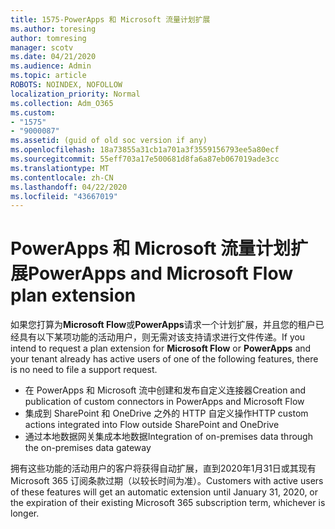 ```yaml
---
title: 1575-PowerApps 和 Microsoft 流量计划扩展
ms.author: toresing
author: tomresing
manager: scotv
ms.date: 04/21/2020
ms.audience: Admin
ms.topic: article
ROBOTS: NOINDEX, NOFOLLOW
localization_priority: Normal
ms.collection: Adm_O365
ms.custom:
- "1575"
- "9000087"
ms.assetid: (guid of old soc version if any)
ms.openlocfilehash: 18a73855a31cb1a701a3f3559156793ee5a80ecf
ms.sourcegitcommit: 55eff703a17e500681d8fa6a87eb067019ade3cc
ms.translationtype: MT
ms.contentlocale: zh-CN
ms.lasthandoff: 04/22/2020
ms.locfileid: "43667019"
---
```

# <a name="powerapps-and-microsoft-flow-plan-extension"></a><span data-ttu-id="bd285-102">PowerApps 和 Microsoft 流量计划扩展</span><span class="sxs-lookup"><span data-stu-id="bd285-102">PowerApps and Microsoft Flow plan extension</span></span>

<span data-ttu-id="bd285-103">如果您打算为**Microsoft Flow**或**PowerApps**请求一个计划扩展，并且您的租户已经具有以下某项功能的活动用户，则无需对该支持请求进行文件传递。</span><span class="sxs-lookup"><span data-stu-id="bd285-103">If you intend to request a plan extension for **Microsoft Flow** or **PowerApps** and your tenant already has active users of one of the following features, there is no need to file a support request.</span></span>

- <span data-ttu-id="bd285-104">在 PowerApps 和 Microsoft 流中创建和发布自定义连接器</span><span class="sxs-lookup"><span data-stu-id="bd285-104">Creation and publication of custom connectors in PowerApps and Microsoft Flow</span></span>
- <span data-ttu-id="bd285-105">集成到 SharePoint 和 OneDrive 之外的 HTTP 自定义操作</span><span class="sxs-lookup"><span data-stu-id="bd285-105">HTTP custom actions integrated into Flow outside SharePoint and OneDrive</span></span>
- <span data-ttu-id="bd285-106">通过本地数据网关集成本地数据</span><span class="sxs-lookup"><span data-stu-id="bd285-106">Integration of on-premises data through the on-premises  data gateway</span></span>

<span data-ttu-id="bd285-107">拥有这些功能的活动用户的客户将获得自动扩展，直到2020年1月31日或其现有 Microsoft 365 订阅条款过期（以较长时间为准）。</span><span class="sxs-lookup"><span data-stu-id="bd285-107">Customers with active users of these features will get an automatic extension until January 31, 2020, or the expiration of their existing Microsoft 365 subscription term, whichever is longer.</span></span>